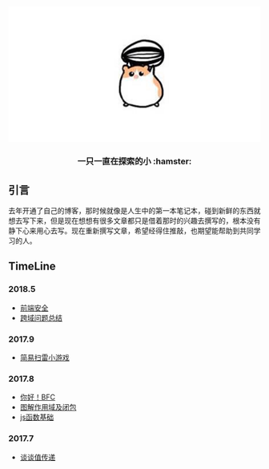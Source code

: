 ![发出狮子般怒吼的小老鼠](images/bbb.jpg)

<h3 align="center">一只一直在探索的小 :hamster:</h3>

## 引言

去年开通了自己的博客，那时候就像是人生中的第一本笔记本，碰到新鲜的东西就想去写下来，但是现在想想有很多文章都只是借着那时的兴趣去撰写的，根本没有静下心来用心去写。现在重新撰写文章，希望经得住推敲，也期望能帮助到共同学习的人。

## TimeLine

### 2018.5

- [前端安全](https://github.com/MLuminary/Blog/issues/5)
- [跨域问题总结](https://github.com/MLuminary/Blog/issues/7)

### 2017.9

- [简易扫雷小游戏](https://github.com/MLuminary/Blog/issues/2)

### 2017.8

- [你好！BFC](https://github.com/MLuminary/Blog/issues/3)
- [图解作用域及闭包](https://github.com/MLuminary/Blog/issues/4)
- [js函数基础](https://github.com/MLuminary/Blog/issues/6)

### 2017.7

- [谈谈值传递](https://github.com/MLuminary/Blog/issues/1)




